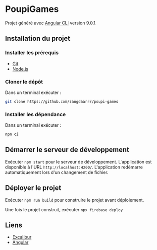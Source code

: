 # PoupiGames

Projet généré avec [Angular CLI](https://github.com/angular/angular-cli) version 9.0.1.

## Installation du projet

### Installer les prérequis
* [Git](https://git-scm.com/)
* [Node.js](https://nodejs.org/en/)

### Cloner le dépôt

Dans un terminal exécuter :
```bash
git clone https://github.com/zangdaarrr/poupi-games
```

### Installer les dépendance
Dans un terminal exécuter :
```bash
npm ci
```

## Démarrer le serveur de développement
Exécuter `npm start` pour le serveur de développement. L'application est disponible à l'URL `http://localhost:4200/`. L'application redémarre automatiquement lors d'un changement de fichier.

## Déployer le projet

Exécuter `npm run build` pour construire le projet avant déploiement.

Une fois le projet construit, exécuter `npx firebase deploy`

## Liens

* [Excalibur](https://excaliburjs.com/docs)
* [Angular](https://angular.io)
